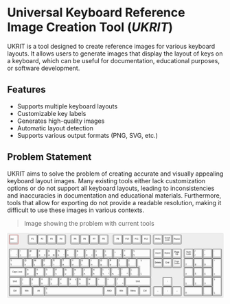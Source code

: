 # Universal Keyboard Reference Image Creation Tool (*UKRIT*)

UKRIT is a tool designed to create reference images for various keyboard layouts. It allows users to generate images that display the layout of keys on a keyboard, which can be useful for documentation, educational purposes, or software development.

## Features

- Supports multiple keyboard layouts
- Customizable key labels
- Generates high-quality images
- Automatic layout detection
- Supports various output formats (PNG, SVG, etc.)


## Problem Statement
UKRIT aims to solve the problem of creating accurate and visually appealing keyboard layout images. Many existing tools either lack customization options or do not support all keyboard layouts, leading to inconsistencies and inaccuracies in documentation and educational materials. Furthermore, tools that allow for exporting do not provide a readable resolution, making it difficult to use these images in various contexts.

> Image showing the problem with current tools

<!--
This section of the README includes an image labeled "Problem Illustration" sourced from the file "Problem.jpg". 
It visually represents the issue or concept described in the documentation.
-->
![Problem Illustration](Problem.jpg)